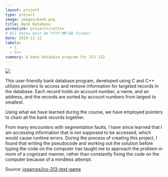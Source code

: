 ```yaml
---
layout: project
type: project
image: images/bank.png
title: Bank Database
permalink: projects/cotton
# All dates must be YYYY-MM-DD format!
date: 2019-12-12
labels:
  - C
  - C++
summary: A bank database program for ICS 212
---
```


<img class="ui image" src="{{ site.baseurl }}/images/cotton-header.png">

This user-friendly bank database program, developed using C and C++ utilizes pointers to access and remove information for targeted records in the database. Each record holds an account number, a name, and an address, and the records are sorted by account numbers from largest to smallest. 

Using what we have learned during the course, we have employed pointers to chain all the bank records together. 

From many encounters with segmentation faults, I have since learned that I am accessing information that is not supposed to be accessed, which would cause runtime errors. During the process of creating this project, I found that writing the pseudocode and working out the solution before typing the code on the computer has taught me to approach the problem in more of a cognizant manner, rather than constantly fixing the code on the computer because of a mindless attempt. 

Source: <a href="https://github.com/jogarces/ics-313-text-game"><i class="large github icon "></i>jogarces/ics-313-text-game</a>

